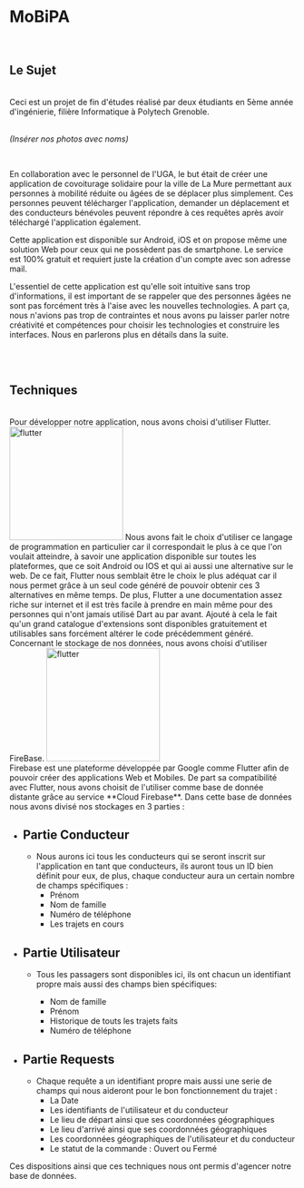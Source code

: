 # MoBiPA

<br/>

## Le Sujet
<br/>
Ceci est un projet de fin d'études réalisé par deux étudiants en 5ème année d'ingénierie, filière Informatique à Polytech Grenoble.
<br/>
<br/>

*(Insérer nos photos avec noms)*

<br/>
<p>En collaboration avec le personnel de l'UGA, le but était de créer une application de covoiturage solidaire pour la ville de La Mure permettant aux personnes à mobilité réduite ou âgées de se déplacer plus simplement. Ces personnes peuvent télécharger l'application, demander un déplacement et des conducteurs bénévoles peuvent répondre à ces requêtes après avoir téléchargé l'application également.</p>

<p>Cette application est disponible sur Android, iOS et on propose même une solution Web pour ceux qui ne possèdent pas de smartphone. Le service est 100% gratuit et requiert juste la création d'un compte avec son adresse mail.</p>

<p>L'essentiel de cette application est qu'elle soit intuitive sans trop d'informations, il est important de se rappeler que des personnes âgées ne sont pas forcément très à l'aise avec les nouvelles technologies. A part ça, nous n'avions pas trop de contraintes et nous avons pu laisser parler notre créativité et compétences pour choisir les technologies et construire les interfaces. Nous en parlerons plus en détails dans la suite.</p>
<br/>
<br/>

## Techniques

<br/>
Pour développer notre application, nous avons choisi d'utiliser Flutter.
<img width="200" alt="flutter" src="https://user-images.githubusercontent.com/46927019/111627534-6ff20e80-87ef-11eb-97a7-81726d6c530c.png">
Nous avons fait le choix d'utiliser ce langage de programmation en particulier car il correspondait le plus à ce que l'on voulait atteindre, à savoir une application disponible sur toutes les plateformes, que ce soit Android ou IOS et qui ai aussi une alternative sur le web.
De ce fait, Flutter nous semblait être le choix le plus adéquat car il nous permet grâce à un seul code généré de pouvoir obtenir ces 3 alternatives en même temps.
De plus, Flutter a une documentation assez riche sur internet et il est très facile à prendre en main même pour des personnes qui n'ont jamais utilisé Dart au par avant. Ajouté à cela le fait qu'un grand catalogue d'extensions sont disponibles gratuitement et utilisables sans forcément altérer  le code précédemment généré.
<br>
Concernant le stockage de nos données, nous avons choisi d'utiliser FireBase.
<img width="200" alt="flutter" src="https://firebase.google.com/images/brand-guidelines/logo-standard.png">
<br>
Firebase est une plateforme développée par Google comme Flutter afin de pouvoir créer des applications Web et Mobiles.
De part sa compatibilité avec Flutter, nous avons choisit de l'utiliser comme base de donnée distante grâce au service **Cloud Firebase**.
Dans cette base de données nous avons divisé nos stockages en 3 parties :

 -  Partie Conducteur
	 -  
	 - Nous aurons ici tous les conducteurs qui se seront inscrit sur l'application en tant que conducteurs, ils auront tous un ID bien définit pour eux,  de plus, chaque conducteur aura un certain nombre de champs spécifiques :
		 - Prénom
		 - Nom de famille
		 - Numéro de téléphone
		 -  Les trajets en cours
 - Partie Utilisateur
	 -
	 - Tous les passagers sont disponibles ici, ils ont chacun un identifiant propre mais aussi des champs bien spécifiques:
		
		 - Nom de famille
		 - Prénom
		 - Historique de touts les trajets faits
		 - Numéro de téléphone

 
 - Partie Requests
	 - 
	 - Chaque requête a un identifiant propre mais aussi une serie de champs qui nous aideront pour le bon fonctionnement du trajet :
		 - La Date
		 - Les identifiants de l'utilisateur et du conducteur
		 - Le lieu de départ ainsi que ses coordonnées géographiques
		 - Le lieu d'arrivé ainsi que ses coordonnées géographiques
		 - Les coordonnées géographiques de l'utilisateur et du conducteur
		 - Le statut de la commande : Ouvert ou Fermé


Ces dispositions ainsi que ces techniques nous ont permis d'agencer notre base de données.
